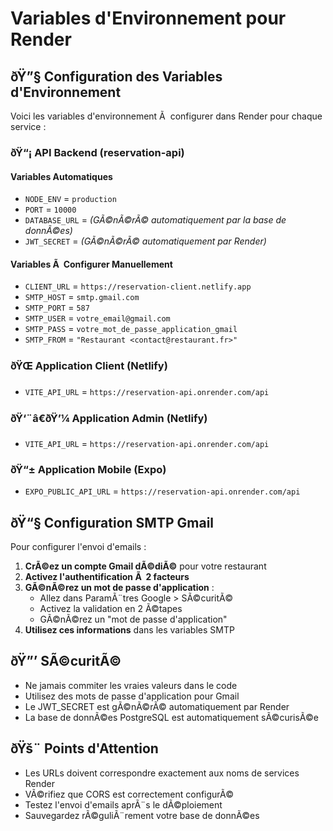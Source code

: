 ﻿# Variables d'Environnement pour Render

## ðŸ”§ Configuration des Variables d'Environnement

Voici les variables d'environnement Ã  configurer dans Render pour chaque service :

### ðŸ“¡ API Backend (reservation-api)

#### Variables Automatiques
- `NODE_ENV` = `production`
- `PORT` = `10000`
- `DATABASE_URL` = *(GÃ©nÃ©rÃ© automatiquement par la base de donnÃ©es)*
- `JWT_SECRET` = *(GÃ©nÃ©rÃ© automatiquement par Render)*

#### Variables Ã  Configurer Manuellement
- `CLIENT_URL` = `https://reservation-client.netlify.app`
- `SMTP_HOST` = `smtp.gmail.com`
- `SMTP_PORT` = `587`
- `SMTP_USER` = `votre_email@gmail.com`
- `SMTP_PASS` = `votre_mot_de_passe_application_gmail`
- `SMTP_FROM` = `"Restaurant <contact@restaurant.fr>"`

### ðŸŒ Application Client (Netlify)
- `VITE_API_URL` = `https://reservation-api.onrender.com/api`

### ðŸ‘¨â€ðŸ’¼ Application Admin (Netlify)
- `VITE_API_URL` = `https://reservation-api.onrender.com/api`

### ðŸ“± Application Mobile (Expo)
- `EXPO_PUBLIC_API_URL` = `https://reservation-api.onrender.com/api`

## ðŸ“§ Configuration SMTP Gmail

Pour configurer l'envoi d'emails :

1. **CrÃ©ez un compte Gmail dÃ©diÃ©** pour votre restaurant
2. **Activez l'authentification Ã  2 facteurs**
3. **GÃ©nÃ©rez un mot de passe d'application** :
   - Allez dans ParamÃ¨tres Google > SÃ©curitÃ©
   - Activez la validation en 2 Ã©tapes
   - GÃ©nÃ©rez un "mot de passe d'application"
4. **Utilisez ces informations** dans les variables SMTP

## ðŸ”’ SÃ©curitÃ©

- Ne jamais commiter les vraies valeurs dans le code
- Utilisez des mots de passe d'application pour Gmail
- Le JWT_SECRET est gÃ©nÃ©rÃ© automatiquement par Render
- La base de donnÃ©es PostgreSQL est automatiquement sÃ©curisÃ©e

## ðŸš¨ Points d'Attention

- Les URLs doivent correspondre exactement aux noms de services Render
- VÃ©rifiez que CORS est correctement configurÃ©
- Testez l'envoi d'emails aprÃ¨s le dÃ©ploiement
- Sauvegardez rÃ©guliÃ¨rement votre base de donnÃ©es


